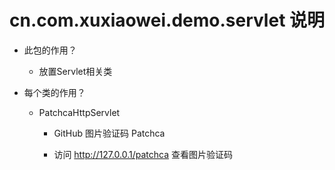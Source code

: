# cn.com.xuxiaowei.demo.servlet 说明

- 此包的作用？

    - 放置Servlet相关类

- 每个类的作用？

    - PatchcaHttpServlet
            
        - GitHub 图片验证码 Patchca
        
        - 访问 http://127.0.0.1/patchca 查看图片验证码